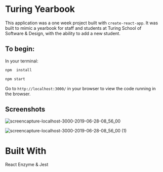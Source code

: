 # Turing Yearbook

This application was a one week project built with `create-react-app`. It was built to mimic a yearbook for staff and students at Turing School of Software & Design, with the ability to add a new student.

## To begin:
In your terminal:

```bash
npm  install
```

```bash
npm start
```

Go to `http://localhost:3000/` in your browser to view the code running in the browser.

## Screenshots

![screencapture-localhost-3000-2019-06-28-08_56_00](https://user-images.githubusercontent.com/43159025/60351348-d2074200-9982-11e9-8345-bf0fcaaf13b3.png)

![screencapture-localhost-3000-2019-06-28-08_56_00 (1)](https://user-images.githubusercontent.com/43159025/60351367-df243100-9982-11e9-8ced-024bc03095b2.png)


# Built With

React
Enzyme & Jest


